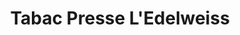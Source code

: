 ---
title: "Tabac Presse L'Edelweiss"
url: /seyne-les-alpes/tabac-presse-ledelweiss/
shop: Zeitungen
---